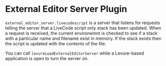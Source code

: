 # External Editor Server Plugin

`external_editor_server.livecodescript` is a server that listens for requests telling the server that a LiveCode script only stack has been updated. When a request is received, the current environemnt is checked to see if a stack with a particular name and filename exist in memory. If the stack exists then the script is updated with the contents of the file.

You can call `levureLoadExternalEditorServer` while a Levure-based application is open to turn the server on.
